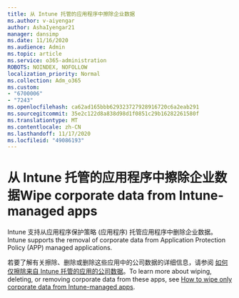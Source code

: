 ```yaml
---
title: 从 Intune 托管的应用程序中擦除企业数据
ms.author: v-aiyengar
author: AshaIyengar21
manager: dansimp
ms.date: 11/16/2020
ms.audience: Admin
ms.topic: article
ms.service: o365-administration
ROBOTS: NOINDEX, NOFOLLOW
localization_priority: Normal
ms.collection: Adm_o365
ms.custom:
- "6700006"
- "7243"
ms.openlocfilehash: ca62ad165bbb629323727928916720c6a2eab291
ms.sourcegitcommit: 35e2c122d8a838d98d1f0851c29b16282261580f
ms.translationtype: MT
ms.contentlocale: zh-CN
ms.lasthandoff: 11/17/2020
ms.locfileid: "49086193"
---
```

# <a name="wipe-corporate-data-from-intune-managed-apps"></a><span data-ttu-id="2b69f-102">从 Intune 托管的应用程序中擦除企业数据</span><span class="sxs-lookup"><span data-stu-id="2b69f-102">Wipe corporate data from Intune-managed apps</span></span>

<span data-ttu-id="2b69f-103">Intune 支持从应用程序保护策略 (应用程序) 托管应用程序中删除企业数据。</span><span class="sxs-lookup"><span data-stu-id="2b69f-103">Intune supports the removal of corporate data from Application Protection Policy (APP) managed applications.</span></span> 

<span data-ttu-id="2b69f-104">若要了解有关擦除、删除或删除这些应用中的公司数据的详细信息，请参阅 [如何仅擦除来自 Intune 托管的应用的公司数据](https://docs.microsoft.com/mem/intune/apps/apps-selective-wipe)。</span><span class="sxs-lookup"><span data-stu-id="2b69f-104">To learn more about wiping, deleting, or removing corporate data from these apps, see [How to wipe only corporate data from Intune-managed apps](https://docs.microsoft.com/mem/intune/apps/apps-selective-wipe).</span></span>
